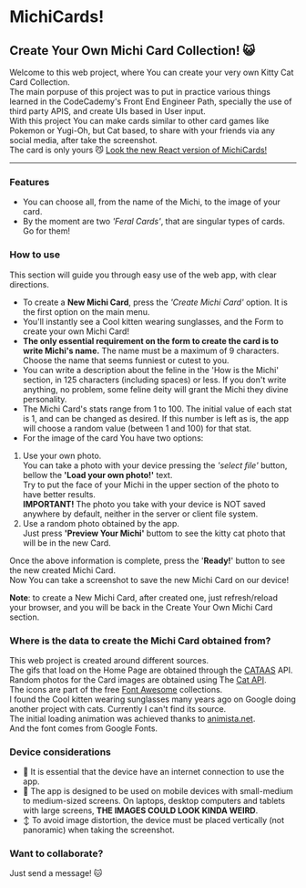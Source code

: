 # MichiCards!
## Create Your Own Michi Card Collection! :smiley_cat:

Welcome to this web project, where You can create your very own Kitty Cat Card Collection.\
The main porpuse of this project was to put in practice various things learned in the CodeCademy's Front End Engineer Path, specially the use of third party APIS, and create UIs based in User input.\
With this project You can make cards similar to other card games like Pokemon or Yugi-Oh, but Cat based, to share with your friends via any social media, after take the screenshot.\
The card is only yours :smirk_cat:
[Look the new React version of MichiCards!](https://github.com/Ariel-GonzAguer/michiCards-React-Vite-version)
- - - 


### Features
- You can choose all, from the name of the Michi, to the image of your card.
- By the moment are two *'Feral Cards'*, that are singular types of cards. Go for them!


### How to use
This section will guide you through easy use of the web app, with clear directions.
- To create a **New Michi Card**, press the *'Create Michi Card'* option.
It is the first option on the main menu.
- You'll instantly see a Cool kitten wearing sunglasses, and the Form to create your own Michi Card!
- **The only essential requirement on the form to create the card is to write Michi's name.**
The name must be a maximum of 9 characters. Choose the name that seems funniest or cutest to you.
- You can write a description about the feline in the 'How is the Michi' section, in 125 characters (including spaces) or less. If you don't write anything, no problem, some feline deity will grant the Michi they divine personality.
- The Michi Card's stats range from 1 to 100. The initial value of each stat is 1, and can be changed as desired. If this number is left as is, the app will choose a random value (between 1 and 100) for that stat.
- For the image of the card You have two options:
1. Use your own photo.\
You can take a photo with your device pressing the *'select file'* button, bellow the **'Load your own photo!'** text.\
Try to put the face of your Michi in the upper section of the photo to have better results.\
**IMPORTANT!** The photo you take with your device is NOT saved anywhere by default, neither in the server or client file system.
2. Use a random photo obtained by the app.\
Just press **'Preview Your Michi'** buttom to see the kitty cat photo that will be in the new Card.

Once the above information is complete, press the '**Ready!**' button to see the new created Michi Card.\
Now You can take a screenshot to save the new Michi Card on our device!

**Note**: to create a New Michi Card, after created one, just refresh/reload your browser, and you will be back in the Create Your Own Michi Card section.

### Where is the data to create the Michi Card obtained from?
This web project is created around different sources.\
The gifs that load on the Home Page are obtained through the [CATAAS](https://cataas.com/) API.\
Random photos for the Card images are obtained using The [Cat API](https://thecatapi.com/).\
The icons are part of the free [Font Awesome](https://fontawesome.com/) collections.\
I found the Cool kitten wearing sunglasses many years ago on Google doing another project with cats. Currently I can't find its source.\
The initial loading animation was achieved thanks to [animista.net](https://animista.net/).\
And the font comes from Google Fonts.

### Device considerations
- :signal_strength: It is essential that the device have an internet connection to use the app.
- :iphone: The app is designed to be used on mobile devices with small-medium to medium-sized screens. On laptops, desktop computers and tablets with large screens, **THE IMAGES COULD LOOK KINDA WEIRD**.
- :arrow_up_down: To avoid image distortion, the device must be placed vertically (not panoramic) when taking the screenshot.


### Want to collaborate?
Just send a message! :cat:

